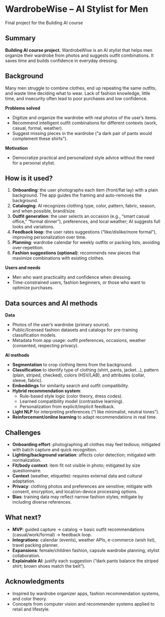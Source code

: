 # WardrobeWise – AI Stylist for Men

Final project for the Building AI course

## Summary

**Building AI course project.** WardrobeWise is an AI stylist that helps men organize their wardrobe from photos and suggests outfit combinations. It saves time and builds confidence in everyday dressing.
## Background

Many men struggle to combine clothes, end up repeating the same outfits, and waste time deciding what to wear. Lack of fashion knowledge, little time, and insecurity often lead to poor purchases and low confidence.

**Problems solved**
- Digitize and organize the wardrobe with real photos of the user’s items.
- Recommend intelligent outfit combinations for different contexts (work, casual, formal, weather).
- Suggest missing pieces in the wardrobe ("a dark pair of pants would complement these shirts").

**Motivation**
- Democratize practical and personalized style advice without the need for a personal stylist.

## How is it used?

1. **Onboarding**: the user photographs each item (front/flat lay) with a plain background. The app guides the framing and auto-removes the background.  
2. **Cataloging**: AI recognizes clothing type, color, pattern, fabric, season, and when possible, brand/size.  
3. **Outfit generation**: the user selects an occasion (e.g., “smart casual office,” “formal dinner”), preferences, and local weather; AI suggests full looks and variations.  
4. **Feedback loop**: the user rates suggestions (“like/dislike/more formal”), improving personalization over time.  
5. **Planning**: wardrobe calendar for weekly outfits or packing lists, avoiding over-repetition.  
6. **Fashion suggestions (optional)**: recommends new pieces that maximize combinations with existing clothes.

**Users and needs**
- Men who want practicality and confidence when dressing.  
- Time-constrained users, fashion beginners, or those who want to optimize purchases.  

## Data sources and AI methods

**Data**
- Photos of the user’s wardrobe (primary source).  
- Public/licensed fashion datasets and catalogs for pre-training classification models.  
- Metadata from app usage: outfit preferences, occasions, weather (consented, respecting privacy).  

**AI methods**
- **Segmentation** to crop clothing items from the background.  
- **Classification** to identify type of clothing (shirt, pants, jacket…), pattern (plain, striped, checked), colors (HSV/LAB), and attributes (collar, sleeve, fabric).  
- **Embeddings** for similarity search and outfit compatibility.  
- **Hybrid recommendation system**:  
  - Rule-based style logic (color theory, dress codes).  
  - Learned compatibility model (contrastive learning).  
  - Personalization from explicit/implicit feedback.  
- **Light NLP** for interpreting preferences (“I like minimalist, neutral tones”).  
- **Reinforcement/online learning** to adapt recommendations in real time.  

## Challenges

- **Onboarding effort**: photographing all clothes may feel tedious; mitigated with batch capture and quick recognition.  
- **Lighting/background variation**: affects color detection; mitigated with normalization.  
- **Fit/body context**: item fit not visible in photo; mitigated by size questionnaire.  
- **Context** (weather, etiquette): requires external data and cultural adaptation.  
- **Privacy**: clothing photos and preferences are sensitive; mitigate with consent, encryption, and local/on-device processing options.  
- **Bias**: training data may reflect narrow fashion styles; mitigate by including diverse references.  

## What next?

- **MVP**: guided capture → catalog → basic outfit recommendations (casual/work/formal) → feedback loop.  
- **Integrations**: calendar (events), weather APIs, e-commerce (wish list), travel packing planner.  
- **Expansions**: female/children fashion, capsule wardrobe planning, stylist collaboration.  
- **Explainable AI**: justify each suggestion (“dark pants balance the striped shirt; brown shoes match the belt”).  

## Acknowledgments

- Inspired by wardrobe organizer apps, fashion recommendation systems, and color theory.  
- Concepts from computer vision and recommender systems applied to retail and lifestyle.  
